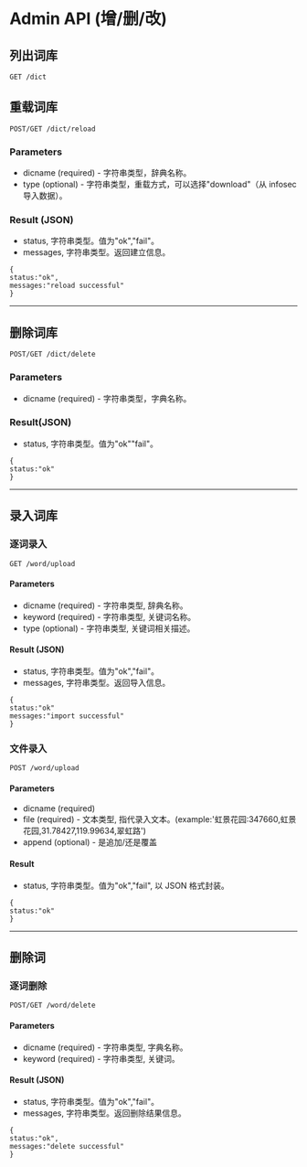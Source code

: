 Admin API (增/删/改)
==========

## **列出词库**

```
GET /dict
```

## **重载词库**

```
POST/GET /dict/reload
```

### Parameters

+ dicname (required) - 字符串类型，辞典名称。
+ type (optional) - 字符串类型，重载方式，可以选择"download"（从 infosec 导入数据）。

### Result (JSON)

+ status, 字符串类型。值为"ok","fail"。
+ messages, 字符串类型。返回建立信息。

```
{
status:"ok",
messages:"reload successful"
}
```

----------------

## **删除词库**

```
POST/GET /dict/delete
```

### Parameters

+ dicname (required) - 字符串类型，字典名称。

### Result(JSON)

+ status, 字符串类型。值为"ok""fail"。

```
{
status:"ok"
}
```

----------------

## **录入词库**

### 逐词录入

```
GET /word/upload
```

#### Parameters

+ dicname (required) - 字符串类型, 辞典名称。
+ keyword (required) - 字符串类型, 关键词名称。
+ type (optional) - 字符串类型, 关键词相关描述。

#### Result (JSON)

+ status, 字符串类型。值为"ok","fail"。
+ messages, 字符串类型。返回导入信息。

```
{
status:"ok"
messages:"import successful"
}
```

### 文件录入

```
POST /word/upload
```

#### Parameters

+ dicname (required)
+ file (required) - 文本类型, 指代录入文本。(example:'虹景花园:347660,虹景花园,31.78427,119.99634,翠虹路')
+ append (optional) - 是追加/还是覆盖

#### Result

+ status, 字符串类型。值为"ok","fail", 以 JSON 格式封装。

```
{
status:"ok"
}
```

----------------

## **删除词**

### 逐词删除

```
POST/GET /word/delete
```

#### Parameters

+ dicname (required) - 字符串类型, 字典名称。
+ keyword (required) - 字符串类型, 关键词。

#### Result (JSON)

+ status, 字符串类型。值为"ok","fail"。
+ messages, 字符串类型。返回删除结果信息。

```
{
status:"ok",
messages:"delete successful"
}
```
